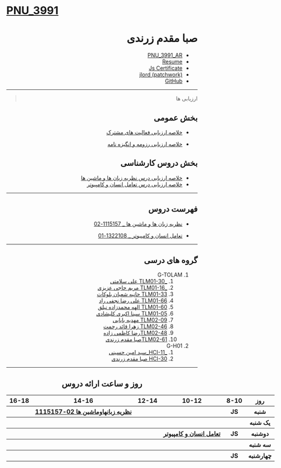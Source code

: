 # [PNU_3991](https://github.com/AliRazavi-edu/PNU_3991#TOC)

<div dir="rtl">
  
  # صبا مقدم زرندی  
  - [PNU_3991_AR](https://github.com/sabammz/PNU_3991_AR)
  - [Resume](https://cvbuilder.me/Resume/en/c5263476-3434-4d23-934e-aa2ac41fed65?template=Template2)
  - [Js Certificate](https://github.com/sabammz/PNU_3991_AR/blob/main/General/Certificates/JS.png)
  - [jlord (patchwork)](https://github.com/sabammz/PNU_3991_AR/blob/main/General/Certificates/Jlord.jpg)
  - [GitHub](https://github.com/sabammz)
  
  -----------------
  > ارزیابی ها 
  
  ## بخش عمومی 
  - [ خلاصه ارزیابی فعالیت های مشترک](https://github.com/sabammz/PNU_3991_AR/blob/main/Checklists/SM_GeneralSection_CheckList_AR_3991.pdf)
  
  - [خلاصه ارزیابی رزومه و انگیزه نامه ](https://github.com/sabammz/PNU_3991_AR/blob/main/Checklists/SM_CV_CheckList_AR_3991.pdf)
  
  ## بخش دروس کارشناسی 
  - [خلاصه ارزیابی درس نظریه زبان ها و ماشین ها ](https://github.com/sabammz/PNU_3991_AR/blob/main/Checklists/SM_Theory-of-Languages-and-Machines_CheckList_AR_3991%20(1).pdf)
  - [خلاصه ارزیابی درس تعامل انسان و کامپیوتر ](https://github.com/sabammz/PNU_3991_AR/blob/main/Checklists/SM_HumanComputerInteraction_CheckList_AR_3991%20(1).pdf)
  -------------------
  
  ## فهرست دروس  
  
  - [نظریه زبان ها و ماشین ها _ 1115157-02](https://github.com/sabammz/PNU_3991_AR/tree/main/Theory-of-Languages-and-Machines)
 
  - [تعامل انسان و کامپیوتر _ 1322108-01](https://github.com/sabammz/PNU_3991_AR/tree/main/HCI)
  
  
  ---------------------
  
  ## گروه های درسی
  
  
  1. G-TOLAM
     1. [_TLM01-30 علی سلامتی](https://github.com/AliRazavi-edu/PNU_3991/tree/master/_BSc/Theory-of-Languages-and-Machines/_1115157_01/30_%D8%B9%D9%84%D9%8A%20%D8%B3%D9%84%D8%A7%D9%85%D8%AA%D9%8A%20%D8%AE%D9%8A%D8%A7%D9%88%D9%8A)
     1. [_TLM01-16 مریم حاجی عزیزی](https://github.com/AliRazavi-edu/PNU_3991/tree/master/_BSc/Theory-of-Languages-and-Machines/_1115157_01/16_%D9%85%D8%B1%D9%8A%D9%85%20%D8%AD%D8%A7%D8%AC%D9%8A%20%D8%B9%D8%B2%D9%8A%D8%B2%D9%8A) 
     1. [TLM01-33 حانیه شعبان بلوکات](https://github.com/AliRazavi-edu/PNU_3991/tree/master/_BSc/Theory-of-Languages-and-Machines/_1115157_01/33_%D8%AD%D8%A7%D9%86%D9%8A%D9%87%20%D8%B4%D8%B9%D8%A8%D8%A7%D9%86%20%D8%A8%D9%84%D9%88%D9%83%D8%A7%D8%AA) 
     1. [TLM01-66 علی رضا نجفی راد](https://github.com/AliRazavi-edu/PNU_3991/tree/master/_BSc/Theory-of-Languages-and-Machines/_1115157_01/66_%D8%B9%D9%84%D9%8A%20%D8%B1%D8%B6%D8%A7%20%D9%86%D8%AC%D9%81%D9%8A%20%D8%B1%D8%A7%D8%AF)      
     1. [TLM01-60 الهه محمدزاده نيلق](https://github.com/AliRazavi-edu/PNU_3991/tree/master/_BSc/Theory-of-Languages-and-Machines/_1115157_01/60_%D8%A7%D9%84%D9%87%D9%87%20%D9%85%D8%AD%D9%85%D8%AF%D8%B2%D8%A7%D8%AF%D9%87%20%D9%86%D9%8A%D9%84%D9%82)
     1. [TLM01-05 سینا اکبری کلیشادی](https://github.com/AliRazavi-edu/PNU_3991/tree/master/_BSc/Theory-of-Languages-and-Machines/_1115157_01/05_%D8%B3%D9%8A%D9%86%D8%A7%20%D8%A7%D9%83%D8%A8%D8%B1%D9%8A%20%D9%83%D9%84%D9%8A%D8%B4%D8%A7%D8%AF%D9%8A)
     1. [TLM02-09 مهدیه بابایی](https://github.com/AliRazavi-edu/PNU_3991/tree/master/_BSc/Theory-of-Languages-and-Machines/_1115157_02/09_%D9%85%D9%87%D8%AF%D9%8A%D9%87%20%D8%A8%D8%A7%D8%A8%D8%A7%D8%A6%D9%8A)
     1. [TLM02-46 زهرا قائد رحمت](https://github.com/AliRazavi-edu/PNU_3991/tree/master/_BSc/Theory-of-Languages-and-Machines/_1115157_02/46_%D8%B2%D9%87%D8%B1%D8%A7%20%D9%82%D8%A7%D8%A6%D8%AF%D8%B1%D8%AD%D9%85%D8%AA)
     1. [TLM02-48رضا کاظمی زاده](https://github.com/AliRazavi-edu/PNU_3991/tree/master/_BSc/Theory-of-Languages-and-Machines/_1115157_02/48_%D8%B1%D8%B6%D8%A7%20%D9%83%D8%A7%D8%B8%D9%85%D9%8A%20%D8%B2%D8%A7%D8%AF%D9%87)
     1. [TLM02-61صبا مقدم زرندی ](https://github.com/AliRazavi-edu/PNU_3991/tree/master/_BSc/Theory-of-Languages-and-Machines/_1115157_02/61_%D8%B5%D8%A8%D8%A7%20%D9%85%D9%82%D8%AF%D9%85%20%D8%B2%D8%B1%D9%86%D8%AF%D9%8A)
 1. G-H01
     1. [_HCI-11_سید امین حسینی](https://github.com/AliRazavi-edu/PNU_3991/blob/ae1b7c2a1634ef1958a26d0489721e2258851b95/_BSc/HumanComputerInteraction/1322108_01/11_%D8%B3%D9%8A%D8%AF%D8%A7%D9%85%D9%8A%D9%86%20%D8%AD%D8%B3%D9%8A%D9%86%D9%8A/readme.md)    
     1. [HCI-30 صبا مقدم زرندی](https://github.com/AliRazavi-edu/PNU_3991/blob/ae1b7c2a1634ef1958a26d0489721e2258851b95/_BSc/HumanComputerInteraction/1322108_01/30_%D8%B5%D8%A8%D8%A7%20%D9%85%D9%82%D8%AF%D9%85%20%D8%B2%D8%B1%D9%86%D8%AF%D9%8A/readme.md)

 -------------------------------
 
 <div align="center">
  
  ## روز و ساعت ارائه دروس
  </div>
  <div dir="ltr">
 
  
  <table style="width:150%">
    <tr>
       <th >16-18</th>
      <th >14-16</th>
       <th >12-14</th>
      <th >10-12</th>
       <th>8-10</th>
      <th> روز </th>
    </tr>
    <tr>
       <th ><a > </a></th>
       <th><a href="https://github.com/AliRazavi-edu/PNU_3991/tree/master/_BSc/Theory-of-Languages-and-Machines#TOC">نظريه زبانهاوماشين ها   02-1115157</a></th>
       <th></th>
       <th></th>
       <th> JS </th>
       <th >    شنبه     </th>
    </tr>
      <tr>
        <th ></th>
        <th ></th>
        <th ></th>
        <th ></th>
        <th ></th>
        <th>         یک شنبه         </th>
     </tr>
      <tr>
        <th ></th>
        <th ></th>
        <th ></th>
        <th ><a href="https://github.com/AliRazavi-edu/PNU_3991/tree/master/_BSc/HumanComputerInteraction#TOC"> تعامل انسان و کامپیوتر</a></th>
        <th >JS</th>
        <th>       دوشنبه        </th> 
     </tr>
      <tr>
        <th ></th>
        <th ></th>
        <th ></th>
        <th ></th>
        <th ></th>
        <th>            سه شنبه        </th>
     </tr>
      <tr>
        <th ></th>
        <th ></th>
        <th ></th>
        <th ></th>
        <th > JS </th>
        <th>چهارشنبه</th>
      </tr> 
  </table>
  </div>
  </div>
        
        
        
      
       
       
       
       
       
       
       
      
